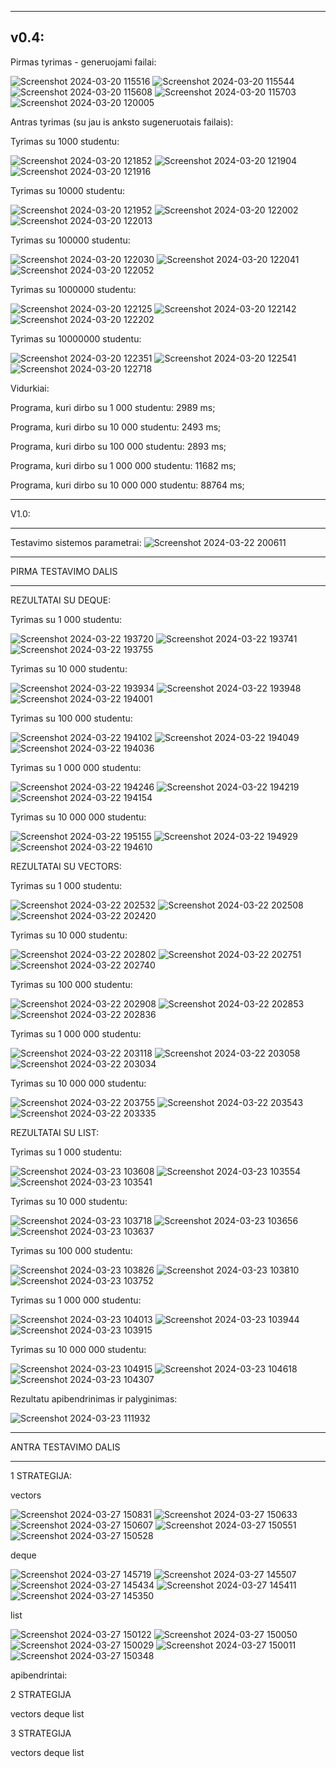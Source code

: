 ---------------------------------------------------------
v0.4:
---------------------------------------------------------


Pirmas tyrimas - generuojami failai:


![Screenshot 2024-03-20 115516](https://github.com/LivetaK/ObjProgLab/assets/159531709/ef269e05-d15a-48cb-b1f4-eba4197bf152)
![Screenshot 2024-03-20 115544](https://github.com/LivetaK/ObjProgLab/assets/159531709/36f9bfbe-f758-4de9-b5cf-a23b223993c5)
![Screenshot 2024-03-20 115608](https://github.com/LivetaK/ObjProgLab/assets/159531709/6bff72b0-a185-4476-bd5e-733baf57d0b0)
![Screenshot 2024-03-20 115703](https://github.com/LivetaK/ObjProgLab/assets/159531709/22147981-8103-4382-abb5-b0cea6f9028c)
![Screenshot 2024-03-20 120005](https://github.com/LivetaK/ObjProgLab/assets/159531709/fb933cd4-6315-4378-92c2-f0bd53285e7a)



Antras tyrimas (su jau is anksto sugeneruotais failais):


Tyrimas su 1000 studentu:


![Screenshot 2024-03-20 121852](https://github.com/LivetaK/ObjProgLab/assets/159531709/84400a16-9dc5-4337-ba45-f9007ed17fe5)
![Screenshot 2024-03-20 121904](https://github.com/LivetaK/ObjProgLab/assets/159531709/a0ac504f-3942-4aa4-80ad-c468d466c4f1)
![Screenshot 2024-03-20 121916](https://github.com/LivetaK/ObjProgLab/assets/159531709/436767ee-5628-4d6b-8553-94739e48404b)


Tyrimas su 10000 studentu:


![Screenshot 2024-03-20 121952](https://github.com/LivetaK/ObjProgLab/assets/159531709/a46a7a53-7c13-485f-af4c-c36e13ea3b84)
![Screenshot 2024-03-20 122002](https://github.com/LivetaK/ObjProgLab/assets/159531709/7942e72d-d280-494c-883c-b0685e8b65ae)
![Screenshot 2024-03-20 122013](https://github.com/LivetaK/ObjProgLab/assets/159531709/f28f3a32-1ae4-443e-ba8d-3855c81f53b0)



Tyrimas su 100000 studentu:


![Screenshot 2024-03-20 122030](https://github.com/LivetaK/ObjProgLab/assets/159531709/f90f41e1-5298-4a46-bbf8-ee833a5371a3)
![Screenshot 2024-03-20 122041](https://github.com/LivetaK/ObjProgLab/assets/159531709/c8ddb103-5ea5-4334-a6e1-bc40eaa0220f)
![Screenshot 2024-03-20 122052](https://github.com/LivetaK/ObjProgLab/assets/159531709/9472dd89-9fc6-41af-a009-d1a726edfb54)


Tyrimas su 1000000 studentu:


![Screenshot 2024-03-20 122125](https://github.com/LivetaK/ObjProgLab/assets/159531709/e7fc5ce5-2c57-4c75-9ff4-31b80ea5d321)
![Screenshot 2024-03-20 122142](https://github.com/LivetaK/ObjProgLab/assets/159531709/eaa94ddc-a6cf-4802-8ac3-458b5ce8ad42)
![Screenshot 2024-03-20 122202](https://github.com/LivetaK/ObjProgLab/assets/159531709/ed266725-09fa-4cfa-9406-37c268476787)


Tyrimas su 10000000 studentu:


![Screenshot 2024-03-20 122351](https://github.com/LivetaK/ObjProgLab/assets/159531709/bb538188-e564-400a-b604-74ded841a50e)
![Screenshot 2024-03-20 122541](https://github.com/LivetaK/ObjProgLab/assets/159531709/db12728b-a4a9-4e70-b297-111a5f3d400f)
![Screenshot 2024-03-20 122718](https://github.com/LivetaK/ObjProgLab/assets/159531709/390b90b2-bf16-4f6d-accf-f1e2a1ff0c7a)

Vidurkiai:

Programa, kuri dirbo su 1 000 studentu: 2989 ms;

Programa, kuri dirbo su 10 000 studentu: 2493 ms;

Programa, kuri dirbo su 100 000 studentu: 2893 ms;

Programa, kuri dirbo su 1 000 000 studentu: 11682 ms;

Programa, kuri dirbo su 10 000 000 studentu: 88764 ms;

---------------------------------------------------------

V1.0:

---------------------------------------------------------
Testavimo sistemos parametrai:
![Screenshot 2024-03-22 200611](https://github.com/LivetaK/ObjProgLab/assets/159531709/d4f0758b-1db6-4713-8b33-70aa780d6a02)


*********************************************************

PIRMA TESTAVIMO DALIS 

*********************************************************

REZULTATAI SU DEQUE:

Tyrimas su 1 000 studentu:


![Screenshot 2024-03-22 193720](https://github.com/LivetaK/ObjProgLab/assets/159531709/d73580b1-d45b-4575-963f-9537d4607b5e)
![Screenshot 2024-03-22 193741](https://github.com/LivetaK/ObjProgLab/assets/159531709/7eb628b8-1946-41f3-bc18-5b13c02f67d3)
![Screenshot 2024-03-22 193755](https://github.com/LivetaK/ObjProgLab/assets/159531709/7b8fdd0a-a45b-45e9-946c-7aeee2fff358)


Tyrimas su 10 000 studentu:


![Screenshot 2024-03-22 193934](https://github.com/LivetaK/ObjProgLab/assets/159531709/d34605c5-441e-42a9-ba30-86c19b8bed03)
![Screenshot 2024-03-22 193948](https://github.com/LivetaK/ObjProgLab/assets/159531709/cf4f0ffc-b2cb-4972-8def-8a2b6428b77d)
![Screenshot 2024-03-22 194001](https://github.com/LivetaK/ObjProgLab/assets/159531709/7980829e-1e05-4041-b4ef-ee4c6489c634)


Tyrimas su 100 000 studentu:


![Screenshot 2024-03-22 194102](https://github.com/LivetaK/ObjProgLab/assets/159531709/1a944064-1ecd-443f-aaf8-fee9159f1089)
![Screenshot 2024-03-22 194049](https://github.com/LivetaK/ObjProgLab/assets/159531709/adac0415-a1ed-49c9-a755-defffe935524)
![Screenshot 2024-03-22 194036](https://github.com/LivetaK/ObjProgLab/assets/159531709/c8850570-dd49-4629-8dcd-f65a0be861bb)


Tyrimas su 1 000 000 studentu:


![Screenshot 2024-03-22 194246](https://github.com/LivetaK/ObjProgLab/assets/159531709/e5993863-2626-4d6d-9f58-e8a0fbf8bfe3)
![Screenshot 2024-03-22 194219](https://github.com/LivetaK/ObjProgLab/assets/159531709/10785fe1-abe6-46a8-bc56-afb838e530e3)
![Screenshot 2024-03-22 194154](https://github.com/LivetaK/ObjProgLab/assets/159531709/ef02d105-1078-4319-9519-ab9cd9d8dd68)


Tyrimas su 10 000 000 studentu:


![Screenshot 2024-03-22 195155](https://github.com/LivetaK/ObjProgLab/assets/159531709/cc12e404-e535-4f0a-a61e-8e2eaacfd789)
![Screenshot 2024-03-22 194929](https://github.com/LivetaK/ObjProgLab/assets/159531709/7fbd1708-e8f1-4373-a125-9a3d1bccc989)
![Screenshot 2024-03-22 194610](https://github.com/LivetaK/ObjProgLab/assets/159531709/942696f1-0245-445e-a311-575fc6ed92d9)


REZULTATAI SU VECTORS:


Tyrimas su 1 000 studentu:


![Screenshot 2024-03-22 202532](https://github.com/LivetaK/ObjProgLab/assets/159531709/9adf0145-5704-4ae6-9c14-0b44ff7c1e65)
![Screenshot 2024-03-22 202508](https://github.com/LivetaK/ObjProgLab/assets/159531709/0bcf6a61-8ead-4fc3-9a1c-9d4f7a6328e6)
![Screenshot 2024-03-22 202420](https://github.com/LivetaK/ObjProgLab/assets/159531709/cbbacf13-4043-4a8f-9cd3-fd0909df0805)


Tyrimas su 10 000 studentu:


![Screenshot 2024-03-22 202802](https://github.com/LivetaK/ObjProgLab/assets/159531709/76e010d2-a36a-42d3-85bf-c4407857d408)
![Screenshot 2024-03-22 202751](https://github.com/LivetaK/ObjProgLab/assets/159531709/36b8f1c9-42f5-4b64-bc71-b832dc628086)
![Screenshot 2024-03-22 202740](https://github.com/LivetaK/ObjProgLab/assets/159531709/b82b1ddf-c22f-4247-9020-5b06669c7b43)


Tyrimas su 100 000 studentu:


![Screenshot 2024-03-22 202908](https://github.com/LivetaK/ObjProgLab/assets/159531709/f15b92b1-f3bd-426a-88c9-41a543101f6a)
![Screenshot 2024-03-22 202853](https://github.com/LivetaK/ObjProgLab/assets/159531709/810d63b9-c0c1-447c-90cd-7fde768b86a6)
![Screenshot 2024-03-22 202836](https://github.com/LivetaK/ObjProgLab/assets/159531709/53835662-8c9a-41b1-9186-c05f6bf056a7)


Tyrimas su 1 000 000 studentu:


![Screenshot 2024-03-22 203118](https://github.com/LivetaK/ObjProgLab/assets/159531709/366973b0-c619-47fa-925c-58e5378598b9)
![Screenshot 2024-03-22 203058](https://github.com/LivetaK/ObjProgLab/assets/159531709/59b781c7-a875-4884-baa2-33b88053d1c3)
![Screenshot 2024-03-22 203034](https://github.com/LivetaK/ObjProgLab/assets/159531709/ec365ec8-85a9-4af9-8c7b-4a1de5ff2f4a)


Tyrimas su 10 000 000 studentu:


![Screenshot 2024-03-22 203755](https://github.com/LivetaK/ObjProgLab/assets/159531709/ab7cabbc-190a-4a82-b800-ee652a18a40e)
![Screenshot 2024-03-22 203543](https://github.com/LivetaK/ObjProgLab/assets/159531709/9e0d67e6-a1d0-45dc-a34d-233f473841c6)
![Screenshot 2024-03-22 203335](https://github.com/LivetaK/ObjProgLab/assets/159531709/c2d1ab03-a234-41c2-8783-6fcc3bfa3590)



REZULTATAI SU LIST:


Tyrimas su 1 000 studentu:


![Screenshot 2024-03-23 103608](https://github.com/LivetaK/ObjProgLab/assets/159531709/8dedfbd8-d38e-4384-84b2-6983ce989fa9)
![Screenshot 2024-03-23 103554](https://github.com/LivetaK/ObjProgLab/assets/159531709/9f481514-bff8-45bc-aef7-b068059a8b63)
![Screenshot 2024-03-23 103541](https://github.com/LivetaK/ObjProgLab/assets/159531709/93b86af4-836d-4be8-9c77-c418a56d0b12)


Tyrimas su 10 000 studentu:


![Screenshot 2024-03-23 103718](https://github.com/LivetaK/ObjProgLab/assets/159531709/92a66ace-ee17-43fe-ac85-a20256135955)
![Screenshot 2024-03-23 103656](https://github.com/LivetaK/ObjProgLab/assets/159531709/c854b266-484a-4091-b577-741388df841d)
![Screenshot 2024-03-23 103637](https://github.com/LivetaK/ObjProgLab/assets/159531709/8db1afe2-8b68-4dcb-9e29-13f014095603)


Tyrimas su 100 000 studentu:

![Screenshot 2024-03-23 103826](https://github.com/LivetaK/ObjProgLab/assets/159531709/73dc5e46-d19c-4a51-a211-377b53d11e34)
![Screenshot 2024-03-23 103810](https://github.com/LivetaK/ObjProgLab/assets/159531709/a0c7e619-a901-4250-bd00-f83555e77f30)
![Screenshot 2024-03-23 103752](https://github.com/LivetaK/ObjProgLab/assets/159531709/afec6367-7e96-47b0-acca-e59abb2b8e27)


Tyrimas su 1 000 000 studentu:


![Screenshot 2024-03-23 104013](https://github.com/LivetaK/ObjProgLab/assets/159531709/be6ea2a8-dc7a-40f5-98a3-70b399a86038)
![Screenshot 2024-03-23 103944](https://github.com/LivetaK/ObjProgLab/assets/159531709/0b849786-c89c-4990-a37b-a58ceecbfb8f)
![Screenshot 2024-03-23 103915](https://github.com/LivetaK/ObjProgLab/assets/159531709/352ee267-6f07-42b0-928b-7fa12571d266)


Tyrimas su 10 000 000 studentu:


![Screenshot 2024-03-23 104915](https://github.com/LivetaK/ObjProgLab/assets/159531709/dd6cb089-f973-4540-bcc7-e091ff385b97)
![Screenshot 2024-03-23 104618](https://github.com/LivetaK/ObjProgLab/assets/159531709/739a9e1b-16cc-4bfc-8bc2-59bb6a59947b)
![Screenshot 2024-03-23 104307](https://github.com/LivetaK/ObjProgLab/assets/159531709/9823b12f-94e7-4820-ba39-a7c58038b770)



Rezultatu apibendrinimas ir palyginimas:


![Screenshot 2024-03-23 111932](https://github.com/LivetaK/ObjProgLab/assets/159531709/40d9c592-d1a6-4c26-96ed-116df5bf7ade)


*********************************************************

ANTRA TESTAVIMO DALIS 

*********************************************************


1 STRATEGIJA:


vectors


![Screenshot 2024-03-27 150831](https://github.com/LivetaK/ObjProgLab/assets/159531709/0dbc0853-8efc-4b52-80e3-cfe365187297)
![Screenshot 2024-03-27 150633](https://github.com/LivetaK/ObjProgLab/assets/159531709/8a801c62-0d5e-4252-ba31-b794a6f419cb)
![Screenshot 2024-03-27 150607](https://github.com/LivetaK/ObjProgLab/assets/159531709/fd3f67a3-acd2-4eaa-a81d-43a333264c77)
![Screenshot 2024-03-27 150551](https://github.com/LivetaK/ObjProgLab/assets/159531709/542afe0e-db4d-443b-a873-ccdb0c38a07d)
![Screenshot 2024-03-27 150528](https://github.com/LivetaK/ObjProgLab/assets/159531709/770d5cee-7dbd-4317-af8e-22dc9c723689)


deque


![Screenshot 2024-03-27 145719](https://github.com/LivetaK/ObjProgLab/assets/159531709/3c9e6607-26c9-42b9-94e5-6e143cb9dc2f)
![Screenshot 2024-03-27 145507](https://github.com/LivetaK/ObjProgLab/assets/159531709/6537cfae-4fa6-4279-af32-6a5f4f54eb86)
![Screenshot 2024-03-27 145434](https://github.com/LivetaK/ObjProgLab/assets/159531709/668e8d56-3543-4834-8b64-04965da3fb6b)
![Screenshot 2024-03-27 145411](https://github.com/LivetaK/ObjProgLab/assets/159531709/46dd6cda-b853-45ea-900a-f06b3318102a)
![Screenshot 2024-03-27 145350](https://github.com/LivetaK/ObjProgLab/assets/159531709/379662e7-350b-44f7-988e-9ae927ab1426)


list


![Screenshot 2024-03-27 150122](https://github.com/LivetaK/ObjProgLab/assets/159531709/40b216cb-ddb0-44f4-8232-830d8366da1e)
![Screenshot 2024-03-27 150050](https://github.com/LivetaK/ObjProgLab/assets/159531709/e03f4107-4cab-4333-a04b-1f62506a90bd)
![Screenshot 2024-03-27 150029](https://github.com/LivetaK/ObjProgLab/assets/159531709/2a9e6ed1-571a-4b19-a43c-12c6196a2902)
![Screenshot 2024-03-27 150011](https://github.com/LivetaK/ObjProgLab/assets/159531709/ca66ffc2-0d03-46a4-a85d-c888bc1e1d69)
![Screenshot 2024-03-27 150348](https://github.com/LivetaK/ObjProgLab/assets/159531709/35a25829-8431-4ec8-bb27-470b9c0e2cfe)




apibendrintai:





2 STRATEGIJA


vectors
deque
list


3 STRATEGIJA


vectors
deque
list
